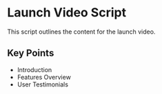 # Launch Video Script
This script outlines the content for the launch video.

## Key Points
- Introduction
- Features Overview
- User Testimonials

